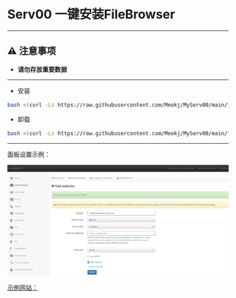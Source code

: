 # Serv00 一键安装FileBrowser

---

## ⚠️ 注意事项
- **请勿存放重要数据**

---

* 安装
```bash
bash <(curl -Ls https://raw.githubusercontent.com/Meokj/MyServ00/main/filebrowser/install_filebrowser.sh)
```

* 卸载
```bash
bash <(curl -Ls https://raw.githubusercontent.com/Meokj/MyServ00/main/filebrowser/uninstall_filebrowser.sh)
```
---

面板设置示例：

![面板设置图片](filebrowser/picture.png)

[示例网站：](https://coffeebabyfamer.serv00.net)
